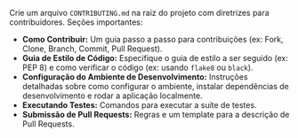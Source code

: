 Crie um arquivo `CONTRIBUTING.md` na raiz do projeto com diretrizes para contribuidores. Seções importantes:

*   **Como Contribuir:** Um guia passo a passo para contribuições (ex: Fork, Clone, Branch, Commit, Pull Request).
*   **Guia de Estilo de Código:** Especifique o guia de estilo a ser seguido (ex: PEP 8) e como verificar o código (ex: usando `flake8` ou `black`).
*   **Configuração do Ambiente de Desenvolvimento:** Instruções detalhadas sobre como configurar o ambiente, instalar dependências de desenvolvimento e rodar a aplicação localmente.
*   **Executando Testes:** Comandos para executar a suíte de testes.
*   **Submissão de Pull Requests:** Regras e um template para a descrição de Pull Requests.
